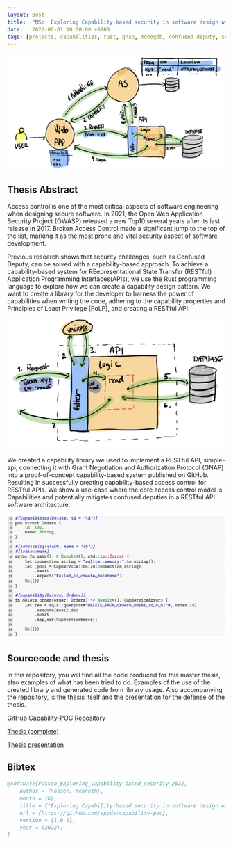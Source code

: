 ```yaml
---
layout: post
title:  "MSc: Exploring Capability-based security in software design with Rust"
date:   2022-06-01 10:00:00 +0200
tags: [projects, capabilities, rust, gnap, monogdb, confused deputy, security, oauth]
---
```


![Capability-based system](/assets/img/thesis/cap-system.png)

## Thesis Abstract

Access control is one of the most critical aspects of software engineering when designing secure software. In 2021, the Open Web Application Security Project (OWASP) released a new Top10 several years after its last release in 2017. Broken Access Control made a significant jump to the top of the list, marking it as the most prone and vital security aspect of software development.

Previous research shows that security challenges, such as Confused Deputy, can be solved with a capability-based approach. To achieve a capability-based system for REepresentational State Transfer (RESTful) Application Programming Interfaces(APIs), we use the Rust programming language to explore how we can create a capability design pattern. We want to create a library for the developer to harness the power of capabilities when writing the code, adhering to the capability properties and Principles of Least Privilege (PoLP), and creating a RESTful API.

![Capability-based api](/assets/img/thesis/cap-api.png)

We created a capability library we used to implement a RESTful API, simple-api, connecting it with Grant Negotiation and Authorization Protocol (GNAP) into a proof-of-concept capability-based system published on GitHub. Resulting in successfully creating capability-based access control for RESTful APIs. We show a use-case where the core access control model is Capabilities and potentially mitigates confused deputies in a RESTful API software architecture.

![Capability Library in Rust](/assets/img/thesis/lib_example.png)

## Sourcecode and thesis

In this repository, you will find all the code produced for this master thesis, also examples of what has been tried to do. Examples of the use of the created library and generated code from library usage.
Also accompanying the repository, is the thesis itself and the presentation for the defense of the thesis.

[GitHub Capability-POC Repository](https://github.com/spydx/capability-poc/)

[Thesis (complete)](https://github.com/spydx/capability-poc/blob/main/papers/exploring_capability-based_security_in_software_design_with_Rust.pdf)

[Thesis presentation](https://github.com/spydx/capability-poc/blob/main/papers/master_presentasjon.pdf)

## Bibtex

```bibtex
@software{Fossen_Exploring_Capability-based_security_2022,
    author = {Fossen, Kenneth},
    month = {6},
    title = {"Exploring Capability-based security in software design with Rust"},
    url = {https://github.com/spydx/capability-poc},
    version = {1.0.0},
    year = {2022},
}
```